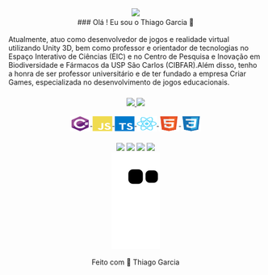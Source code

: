 <div align="center"><img src="https://camo.githubusercontent.com/df309fd962ab849c3da04177d2d586952bf2b1124f4b048a48d4bef7d3fd1718/68747470733a2f2f6433367572687570377a626437712e636c6f756466726f6e742e6e65742f34653239386536642d633761612d343331662d393936392d3564333430626437336362392f417469766f316d6470692e666f726d61745f706e672e726573697a655f323030782e706e67" target="_blank"></div>
 <div align="center">### Olá ! Eu sou o Thiago Garcia 👋</div>
 <br>
 <div>
Atualmente, atuo como desenvolvedor de jogos e realidade virtual utilizando Unity 3D, bem como professor e orientador de tecnologias no Espaço Interativo de Ciências (EIC) e no Centro de Pesquisa e Inovação em Biodiversidade e Fármacos da USP São Carlos (CIBFAR).Além disso, tenho a honra de ser professor universitário e de ter fundado a empresa Criar Games, especializada no desenvolvimento de jogos educacionais.
</div>

###

 <div align="center">
  <a href="https://github.com/Thiagoncg">
  <img height="180em" src="https://github-readme-stats.vercel.app/api?username=Thiagoncg&show_icons=true&theme=dracula&include_all_commits=true&count_private=true"/>
  <img height="180em" src="https://github-readme-stats.vercel.app/api/top-langs/?username=Thiagoncg&layout=compact&langs_count=7&theme=dracula"/>
</div>
 <div style="display: inline_block" align="center"><br>
  <img align="center" alt="Thiago-Csharp" height="30" width="40" src="https://raw.githubusercontent.com/devicons/devicon/master/icons/csharp/csharp-original.svg">   
  <img align="center" alt="Thiago-Js" height="30" width="40" src="https://raw.githubusercontent.com/devicons/devicon/master/icons/javascript/javascript-plain.svg">
  <img align="center" alt="Thiago-Ts" height="30" width="40" src="https://raw.githubusercontent.com/devicons/devicon/master/icons/typescript/typescript-plain.svg">
  <img align="center" alt="Thiago-React" height="30" width="40" src="https://raw.githubusercontent.com/devicons/devicon/master/icons/react/react-original.svg">
  <img align="center" alt="Thiago-HTML" height="30" width="40" src="https://raw.githubusercontent.com/devicons/devicon/master/icons/html5/html5-original.svg">
  <img align="center" alt="Thiago-CSS" height="30" width="40" src="https://raw.githubusercontent.com/devicons/devicon/master/icons/css3/css3-original.svg">

</div>
  
  ###
  
  <div  align="center"> 

  <a href="https://instagram.com/thiagogarcia3d" target="_blank"><img src="https://img.shields.io/badge/-Instagram-%23E4405F?style=for-the-badge&logo=instagram&logoColor=white" target="_blank"></a>
 	<a href="https://www.twitch.tv/thiagocriargames" target="_blank"><img src="https://img.shields.io/badge/Twitch-9146FF?style=for-the-badge&logo=twitch&logoColor=white" target="_blank"></a>
  <a href = "mailto:thiagoncg1@gmail.com"><img src="https://img.shields.io/badge/-Gmail-%23333?style=for-the-badge&logo=gmail&logoColor=white" target="_blank"></a>
  <a href="https://www.linkedin.com/in/thiago-garcia-35935597/" target="_blank"><img src="https://img.shields.io/badge/-LinkedIn-%230077B5?style=for-the-badge&logo=linkedin&logoColor=white" target="_blank"></a>  
  ![Snake animation](https://github.com/rafaballerini/rafaballerini/blob/output/github-contribution-grid-snake.svg)
 
</div>

<div align="center"> Feito com 💖 Thiago Garcia </div>
